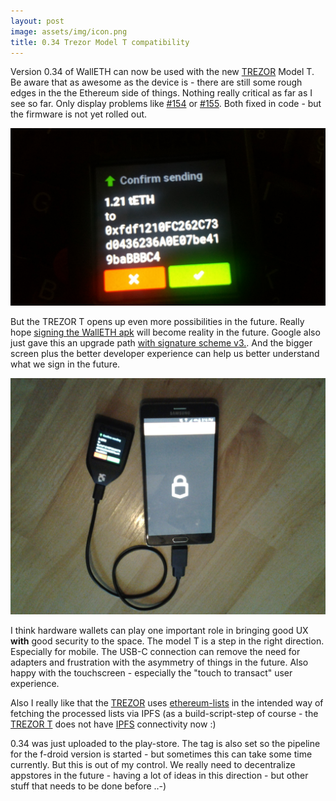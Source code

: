 ```yaml
---
layout: post
image: assets/img/icon.png
title: 0.34 Trezor Model T compatibility
---
```


Version 0.34 of WallETH can now be used with the new [TREZOR](https://shop.trezor.io) Model T. Be aware that as awesome as the device is - there are still some rough edges in the the Ethereum side of things. Nothing really critical as far as I see so far. Only display problems like [#154](https://github.com/trezor/trezor-core/issues/154) or  [#155](https://github.com/trezor/trezor-core/issues/155). Both fixed in code - but the firmware is not yet rolled out.

![](/assets/img/news/confirm_send_trezort.jpg)

But the TREZOR T opens up even more possibilities in the future. Really hope [signing the WallETH apk](https://github.com/walleth/walleth/issues/143) will become reality in the future. Google also just gave this an upgrade path [with signature scheme v3.](https://developer.android.com/preview/features/security-behav.html). And the bigger screen plus the better developer experience can help us better understand what we sign in the future.

![](/assets/img/news/walleth_model_t_tx.jpg)

I think hardware wallets can play one important role in bringing good UX **with** good security to the space. The model T is a step in the right direction. Especially for mobile. The USB-C connection can remove the need for adapters and frustration with the asymmetry of things in the future. Also happy with the touchscreen - especially the "touch to transact" user experience.

Also I really like that the [TREZOR](https://shop.trezor.io) uses [ethereum-lists](https://github.com/ethereum-lists/tokens) in the intended way of fetching the processed lists via IPFS (as a build-script-step of course - the [TREZOR T](https://preorder.trezor.io) does not have [IPFS](https://ipfs.io) connectivity now :)

0.34 was just uploaded to the play-store. The tag is also set so the pipeline for the f-droid version is started - but sometimes this can take some time currently. But this is out of my control. We really need to decentralize appstores in the future - having a lot of ideas in this direction - but other stuff that needs to be done before ..-)
